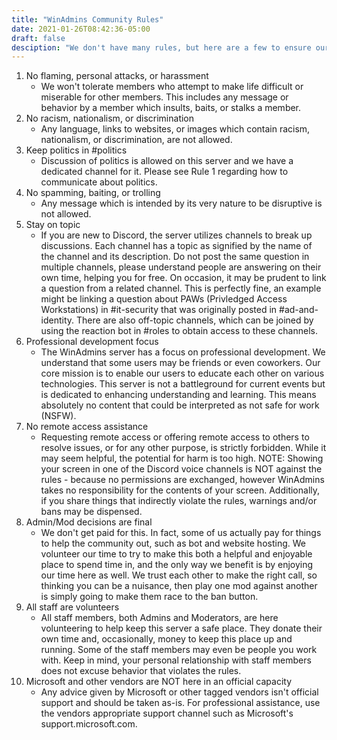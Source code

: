 ```yaml
---
title: "WinAdmins Community Rules"
date: 2021-01-26T08:42:36-05:00
draft: false
desciption: "We don't have many rules, but here are a few to ensure our community is helpful and welcoming for everyone."
---
```


1. No flaming, personal attacks, or harassment
    - We won't tolerate members who attempt to make life difficult or miserable for other members. This includes any message or behavior by a member which insults, baits, or stalks a member.
2. No racism, nationalism, or discrimination
    - Any language, links to websites, or images which contain racism, nationalism, or discrimination, are not allowed.
3. Keep politics in #politics
    - Discussion of politics is allowed on this server and we have a dedicated channel for it. Please see Rule 1 regarding how to communicate about politics.
4. No spamming, baiting, or trolling
    - Any message which is intended by its very nature to be disruptive is not allowed.
5. Stay on topic
    - If you are new to Discord, the server utilizes channels to break up discussions. Each channel has a topic as signified by the name of the channel and its description. Do not post the same question in multiple channels, please understand people are answering on their own time, helping you for free. On occasion, it may be prudent to link a question from a related channel. This is perfectly fine, an example might be linking a question about PAWs (Privledged Access Workstations) in #it-security that was originally posted in #ad-and-identity. There are also off-topic channels, which can be joined by using the reaction bot in #roles to obtain access to these channels.
6. Professional development focus
    - The WinAdmins server has a focus on professional development. We understand that some users may be friends or even coworkers. Our core mission is to enable our users to educate each other on various technologies. This server is not a battleground for current events but is dedicated to enhancing understanding and learning. This means absolutely no content that could be interpreted as not safe for work (NSFW).
7. No remote access assistance
    - Requesting remote access or offering remote access to others to resolve issues, or for any other purpose, is strictly forbidden. While it may seem helpful, the potential for harm is too high. NOTE: Showing your screen in one of the Discord voice channels is NOT against the rules - because no permissions are exchanged, however WinAdmins takes no responsibility for the contents of your screen. Additionally, if you share things that indirectly violate the rules, warnings and/or bans may be dispensed.
8. Admin/Mod decisions are final
    - We don't get paid for this. In fact, some of us actually pay for things to help the community out, such as bot and website hosting. We volunteer our time to try to make this both a helpful and enjoyable place to spend time in, and the only way we benefit is by enjoying our time here as well. We trust each other to make the right call, so thinking you can be a nuisance, then play one mod against another is simply going to make them race to the ban button.
9. All staff are volunteers
    - All staff members, both Admins and Moderators, are here volunteering to help keep this server a safe place. They donate their own time and, occasionally, money to keep this place up and running. Some of the staff members may even be people you work with. Keep in mind, your personal relationship with staff members does not excuse behavior that violates the rules.
10. Microsoft and other vendors are NOT here in an official capacity
    - Any advice given by Microsoft or other tagged vendors isn't official support and should be taken as-is. For professional assistance, use the vendors appropriate support channel such as Microsoft's support.microsoft.com.
